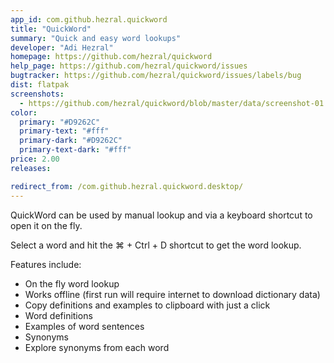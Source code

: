 ```yaml
---
app_id: com.github.hezral.quickword
title: "QuickWord"
summary: "Quick and easy word lookups"
developer: "Adi Hezral"
homepage: https://github.com/hezral/quickword
help_page: https://github.com/hezral/quickword/issues
bugtracker: https://github.com/hezral/quickword/issues/labels/bug
dist: flatpak
screenshots:
  - https://github.com/hezral/quickword/blob/master/data/screenshot-01.png?raw=true
color:
  primary: "#D9262C"
  primary-text: "#fff"
  primary-dark: "#D9262C"
  primary-text-dark: "#fff"
price: 2.00
releases:

redirect_from: /com.github.hezral.quickword.desktop/
---
```


<p>QuickWord can be used by manual lookup and via a keyboard shortcut to open it on the fly.</p>
<p>Select a word and hit the ⌘ + Ctrl + D shortcut to get the word lookup.</p>
<p>Features include:</p>
<ul>
<li>On the fly word lookup</li>
<li>Works offline (first run will require internet to download dictionary data)</li>
<li>Copy definitions and examples to clipboard with just a click</li>
<li>Word definitions</li>
<li>Examples of word sentences</li>
<li>Synonyms</li>
<li>Explore synonyms from each word</li>
</ul>